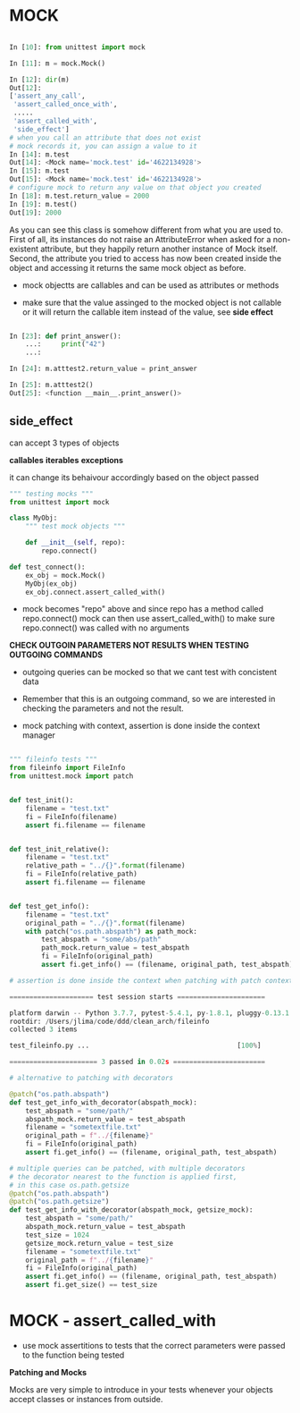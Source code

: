 # MOCK

```python

In [10]: from unittest import mock

In [11]: m = mock.Mock()

In [12]: dir(m)
Out[12]:
['assert_any_call',
 'assert_called_once_with',
 .....
 'assert_called_with',
 'side_effect']
# when you call an attribute that does not exist
# mock records it, you can assign a value to it
In [14]: m.test
Out[14]: <Mock name='mock.test' id='4622134928'>
In [15]: m.test
Out[15]: <Mock name='mock.test' id='4622134928'>
# configure mock to return any value on that object you created
In [18]: m.test.return_value = 2000
In [19]: m.test()
Out[19]: 2000
```
As you can see this class is somehow different from what you are used to. First
of all, its instances do not raise an AttributeError when asked for a
non-existent attribute, but they happily return another instance of Mock
itself. Second, the attribute you tried to access has now been created inside
the object and accessing it returns the same mock object as before.

* mock objectts are callables and can be used as attributes or methods

* make sure that the value assinged to the mocked object is not callable or it will return the
  callable item instead of the value, see **side effect**

```python

In [23]: def print_answer():
    ...:     print("42")
    ...:

In [24]: m.atttest2.return_value = print_answer

In [25]: m.atttest2()
Out[25]: <function __main__.print_answer()>

```

## side_effect

can accept 3 types of objects

**callables**
**iterables**
**exceptions**

it can change its behaivour accordingly based on the object passed

```python
""" testing mocks """
from unittest import mock

class MyObj:
    """ test mock objects """

    def __init__(self, repo):
        repo.connect()

def test_connect():
    ex_obj = mock.Mock()
    MyObj(ex_obj)
    ex_obj.connect.assert_called_with()
```

* mock becomes "repo" above and since repo has a method called repo.connect()
  mock can then use assert_called_with() to make sure repo.connect() was called
  with no arguments

**CHECK OUTGOIN PARAMETERS NOT RESULTS WHEN TESTING OUTGOING COMMANDS**

* outgoing queries can be mocked so that we cant test with concistent data

* Remember that this is an outgoing command, so we are interested in checking
  the parameters and not the result.


* mock patching with context, assertion is done inside the context manager

```python

""" fileinfo tests """
from fileinfo import FileInfo
from unittest.mock import patch


def test_init():
    filename = "test.txt"
    fi = FileInfo(filename)
    assert fi.filename == filename


def test_init_relative():
    filename = "test.txt"
    relative_path = "../{}".format(filename)
    fi = FileInfo(relative_path)
    assert fi.filename == filename


def test_get_info():
    filename = "test.txt"
    original_path = "../{}".format(filename)
    with patch("os.path.abspath") as path_mock:
        test_abspath = "some/abs/path"
        path_mock.return_value = test_abspath
        fi = FileInfo(original_path)
        assert fi.get_info() == (filename, original_path, test_abspath)

# assertion is done inside the context when patching with patch context manager

===================== test session starts ======================

platform darwin -- Python 3.7.7, pytest-5.4.1, py-1.8.1, pluggy-0.13.1
rootdir: /Users/jlima/code/ddd/clean_arch/fileinfo
collected 3 items

test_fileinfo.py ...                                     [100%]

====================== 3 passed in 0.02s =======================

# alternative to patching with decorators

@patch("os.path.abspath")
def test_get_info_with_decorator(abspath_mock):
    test_abspath = "some/path/"
    abspath_mock.return_value = test_abspath
    filename = "sometextfile.txt"
    original_path = f"../{filename}"
    fi = FileInfo(original_path)
    assert fi.get_info() == (filename, original_path, test_abspath)

# multiple queries can be patched, with multiple decorators
# the decorator nearest to the function is applied first,
# in this case os.path.getsize
@patch("os.path.abspath")
@patch("os.path.getsize")
def test_get_info_with_decorator(abspath_mock, getsize_mock):
    test_abspath = "some/path/"
    abspath_mock.return_value = test_abspath
    test_size = 1024
    getsize_mock.return_value = test_size
    filename = "sometextfile.txt"
    original_path = f"../{filename}"
    fi = FileInfo(original_path)
    assert fi.get_info() == (filename, original_path, test_abspath)
    assert fi.get_size() == test_size

```
# MOCK - assert_called_with

* use mock assertitions to tests that the correct parameters were passed to the
  function being tested

**Patching and Mocks**

Mocks are very simple to introduce in your tests whenever your
objects accept classes or instances from outside.




